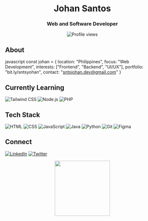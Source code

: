 <div align="center">
  <h1>Johan Santos</h1>
  
  <h3>Web and Software Developer</h3>

  <p>
    <img src="https://komarev.com/ghpvc/?username=sntsjohan&style=flat-square&color=000000" alt="Profile views">
  </p>
</div>

## About
javascript
const johan = {
location: "Philippines",
focus: "Web Development",
interests: ["Frontend", "Backend", "UI/UX"],
portfolio: "bit.ly/sntsyohan",
contact: "sntsjohan.dev@gmail.com"
}


## Currently Learning

![Tailwind CSS](https://img.shields.io/badge/Tailwind-black?style=flat-square&logo=tailwind-css)
![Node.js](https://img.shields.io/badge/Node.js-black?style=flat-square&logo=node.js)
![PHP](https://img.shields.io/badge/PHP-black?style=flat-square&logo=php)

## Tech Stack

![HTML](https://img.shields.io/badge/HTML-black?style=flat-square&logo=html5)
![CSS](https://img.shields.io/badge/CSS-black?style=flat-square&logo=css3)
![JavaScript](https://img.shields.io/badge/JavaScript-black?style=flat-square&logo=javascript)
![Java](https://img.shields.io/badge/Java-black?style=flat-square&logo=java)
![Python](https://img.shields.io/badge/Python-black?style=flat-square&logo=python)
![Git](https://img.shields.io/badge/Git-black?style=flat-square&logo=git)
![Figma](https://img.shields.io/badge/Figma-black?style=flat-square&logo=figma)

## Connect

[![LinkedIn](https://img.shields.io/badge/LinkedIn-black?style=flat-square&logo=linkedin)](https://linkedin.com/in/sntsjohan)
[![Twitter](https://img.shields.io/badge/Twitter-black?style=flat-square&logo=twitter)](https://twitter.com/sntsjohan)

<div align="center">
  <img height="180em" src="https://github-readme-stats.vercel.app/api?username=sntsjohan&show_icons=true&theme=graywhite&include_all_commits=true&count_private=true"/>
</div>


